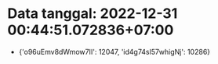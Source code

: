 # Data tanggal: 2022-12-31 00:44:51.072836+07:00

* {'o96uEmv8dWmow7II': 12047, 'id4g74sl57whigNj': 10286}
